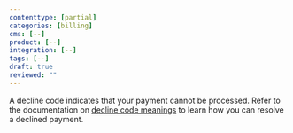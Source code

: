 ```yaml
---
contenttype: [partial]
categories: [billing]
cms: [--]
product: [--]
integration: [--]
tags: [--]
draft: true
reviewed: ""
---
```


A decline code indicates that your payment cannot be processed. Refer to the documentation on [decline code meanings](https://stripe.com/docs/declines/codes) to learn how you can resolve a declined payment.
